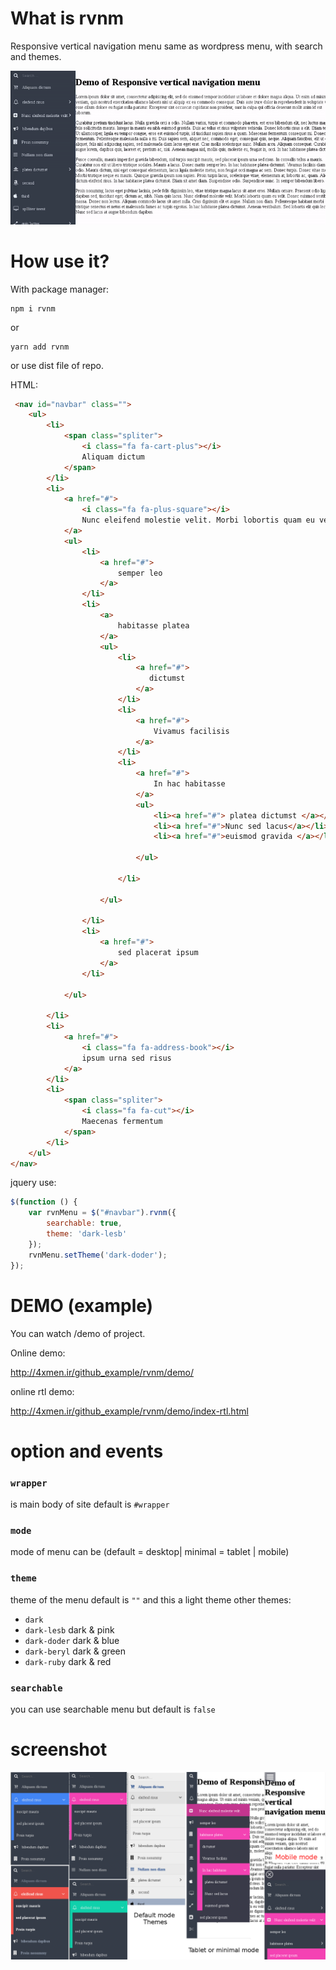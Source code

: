# What is rvnm
Responsive vertical navigation menu same as wordpress menu, with search and themes.

![A Screenshot ]( /rvnm.gif?raw=true "Screen shot")
# How use it?
With package manager:
````
npm i rvnm
````
or 
````
yarn add rvnm
````

or use dist file of repo.

HTML:
```html
 <nav id="navbar" class="">
    <ul>
        <li>
            <span class="spliter">
                <i class="fa fa-cart-plus"></i>
                Aliquam dictum
            </span>
        </li>
        <li>
            <a href="#">  
                <i class="fa fa-plus-square"></i>
                Nunc eleifend molestie velit. Morbi lobortis quam eu velit
            </a>
            <ul>
                <li>
                    <a href="#">
                        semper leo
                    </a>
                </li>
                <li>
                    <a>
                        habitasse platea
                    </a>
                    <ul>
                        <li>
                            <a href="#">
                               dictumst
                            </a>
                        </li>
                        <li>
                            <a href="#">
                                Vivamus facilisis
                            </a>
                        </li>
                        <li>
                            <a href="#">
                                In hac habitasse
                            </a>
                            <ul>
                                <li><a href="#"> platea dictumst </a></li>
                                <li><a href="#">Nunc sed lacus</a></li>
                                <li><a href="#">euismod gravida </a></li>

                            </ul>

                        </li>

                    </ul>

                </li>
                <li>
                    <a href="#">
                        sed placerat ipsum
                    </a>
                </li>

            </ul>

        </li>
        <li>
            <a href="#">  
                <i class="fa fa-address-book"></i>
                ipsum urna sed risus
            </a>
        </li>
        <li>
            <span class="spliter">
                <i class="fa fa-cut"></i>
                Maecenas fermentum
            </span>
        </li>
    </ul>
</nav>
```
jquery use:
```javascript
$(function () {
    var rvnMenu = $("#navbar").rvnm({
        searchable: true,
        theme: 'dark-lesb'
    });
    rvnMenu.setTheme('dark-doder');
});
```

# DEMO (example)
 
 You can watch /demo of project.

 
 Online demo:
 
 http://4xmen.ir/github_example/rvnm/demo/
 
 online rtl demo:
 
 http://4xmen.ir/github_example/rvnm/demo/index-rtl.html
 
 
# option and events

### `wrapper`
 is main body of site default is `#wrapper`
 
 ### `mode`
 mode of menu can be (default = desktop| minimal = tablet | mobile)
 
 ### `theme`
 theme of the menu default is `""` and this a light theme other themes:
 - `dark`
 - `dark-lesb` dark & pink
 - `dark-doder` dark & blue
 - `dark-beryl` dark & green
 - `dark-ruby` dark & red
 
 ### `searchable` 
 
 you can use searchable menu but default is `false`
 
 # screenshot
 
![A Screenshot ]( /screenshot.png?raw=true "Screen shot")


